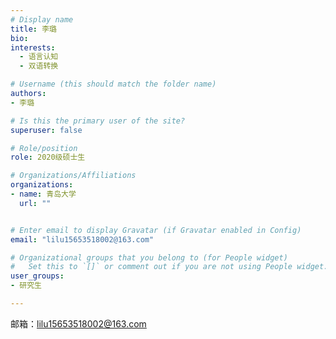 ```yaml
---
# Display name
title: 李璐
bio: 
interests:
  - 语言认知
  - 双语转换

# Username (this should match the folder name)
authors:
- 李璐

# Is this the primary user of the site?
superuser: false

# Role/position
role: 2020级硕士生

# Organizations/Affiliations
organizations:
- name: 青岛大学
  url: ""


# Enter email to display Gravatar (if Gravatar enabled in Config)
email: "lilu15653518002@163.com"

# Organizational groups that you belong to (for People widget)
#   Set this to `[]` or comment out if you are not using People widget.
user_groups:
- 研究生

---
```




邮箱：lilu15653518002@163.com
